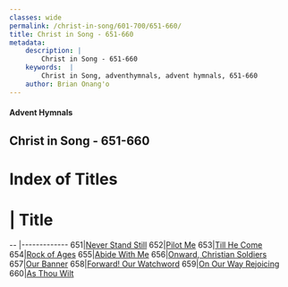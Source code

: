 ```yaml
---
classes: wide
permalink: /christ-in-song/601-700/651-660/
title: Christ in Song - 651-660
metadata:
    description: |
        Christ in Song - 651-660
    keywords:  |
        Christ in Song, adventhymnals, advent hymnals, 651-660
    author: Brian Onang'o
---
```


#### Advent Hymnals
## Christ in Song - 651-660

# Index of Titles
# | Title                        
-- |-------------
651|[Never Stand Still](/christ-in-song/601-700/651-660/Never-Stand-Still)
652|[Pilot Me](/christ-in-song/601-700/651-660/Pilot-Me)
653|[Till He Come](/christ-in-song/601-700/651-660/Till-He-Come)
654|[Rock of Ages](/christ-in-song/601-700/651-660/Rock-of-Ages)
655|[Abide With Me](/christ-in-song/601-700/651-660/Abide-With-Me)
656|[Onward, Christian Soldiers](/christ-in-song/601-700/651-660/Onward,-Christian-Soldiers)
657|[Our Banner](/christ-in-song/601-700/651-660/Our-Banner)
658|[Forward!  Our Watchword](/christ-in-song/601-700/651-660/Forward!-Our-Watchword)
659|[On Our Way Rejoicing](/christ-in-song/601-700/651-660/On-Our-Way-Rejoicing)
660|[As Thou Wilt](/christ-in-song/601-700/651-660/As-Thou-Wilt)
